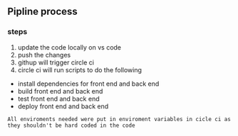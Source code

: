 ## Pipline process 
### steps 
1. update the code locally on vs code 
2. push the changes 
3. githup will trigger circle ci 
4. circle ci will run scripts to do the following 
* install dependencies for front end and back end 
* build front end and back end 
* test front end and back end 
* deploy front end and back end
```
All enviroments needed were put in enviroment variables in cicle ci as they shouldn't be hard coded in the code 
```
